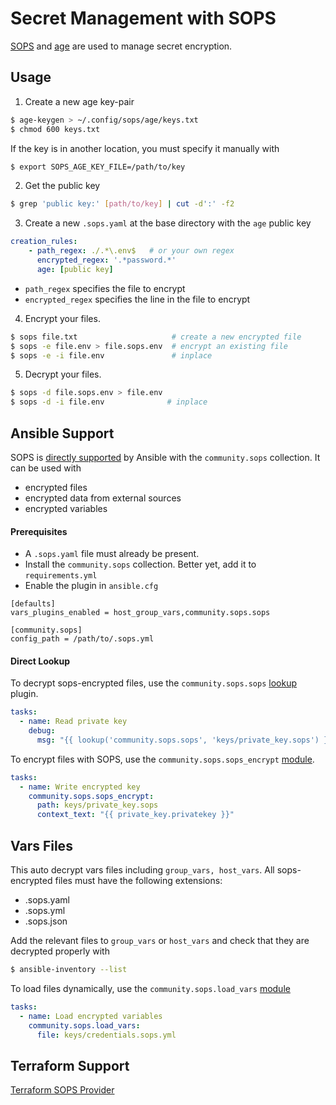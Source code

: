 # Secret Management with SOPS
[SOPS](https://github.com/mozilla/sops) and [age](https://github.com/FiloSottile/age) are used to manage secret encryption.

## Usage
1. Create a new age key-pair

```bash
$ age-keygen > ~/.config/sops/age/keys.txt
$ chmod 600 keys.txt
```

If the key is in another location, you must specify it manually with

```bash
$ export SOPS_AGE_KEY_FILE=/path/to/key
```

2. Get the public key

```bash
$ grep 'public key:' [path/to/key] | cut -d':' -f2
```

3. Create a new `.sops.yaml` at the base directory with the `age` public key

```yaml
creation_rules:
	- path_regex: ./.*\.env$   # or your own regex
	  encrypted_regex: '.*password.*'
	  age: [public key]
```

- `path_regex` specifies the file to encrypt
- `encrypted_regex` specifies the line in the file to encrypt

4. Encrypt your files.

```bash
$ sops file.txt                     # create a new encrypted file
$ sops -e file.env > file.sops.env  # encrypt an existing file
$ sops -e -i file.env               # inplace
```

5. Decrypt your files.

```bash
$ sops -d file.sops.env > file.env
$ sops -d -i file.env              # inplace
```

## Ansible Support

SOPS is [directly
supported](https://docs.ansible.com/ansible/latest/collections/community/sops/docsite/guide.html)
by Ansible with the `community.sops` collection. It can be used with
- encrypted files
- encrypted data from external sources
- encrypted variables

#### Prerequisites
- A `.sops.yaml` file must already be present.
- Install the `community.sops` collection. Better yet, add it to
  `requirements.yml`
- Enable the plugin in `ansible.cfg`

```
[defaults]
vars_plugins_enabled = host_group_vars,community.sops.sops

[community.sops]
config_path = /path/to/.sops.yml
```

#### Direct Lookup

To decrypt sops-encrypted files, use the `community.sops.sops`
[lookup](https://docs.ansible.com/ansible/latest/collections/community/sops/sops_lookup.html#ansible-collections-community-sops-sops-lookup)
plugin.

```yaml
tasks:
  - name: Read private key
    debug:
      msg: "{{ lookup('community.sops.sops', 'keys/private_key.sops') }}"
```

To encrypt files with SOPS,  use the `community.sops.sops_encrypt`
[module](https://docs.ansible.com/ansible/latest/collections/community/sops/sops_encrypt_module.html#ansible-collections-community-sops-sops-encrypt-module).

```yaml
tasks:
  - name: Write encrypted key
    community.sops.sops_encrypt:
      path: keys/private_key.sops
      context_text: "{{ private_key.privatekey }}"
```

## Vars Files

This auto decrypt vars files including `group_vars, host_vars`. All
sops-encrypted files must have the following extensions:
- .sops.yaml
- .sops.yml
- .sops.json

Add the relevant files to `group_vars` or `host_vars` and check that they are
decrypted properly with

```bash
$ ansible-inventory --list
```

To load files dynamically, use the `community.sops.load_vars`
[module](https://docs.ansible.com/ansible/latest/collections/community/sops/load_vars_module.html#ansible-collections-community-sops-load-vars-module)

```yaml
tasks:
  - name: Load encrypted variables
    community.sops.load_vars:
      file: keys/credentials.sops.yml
```

## Terraform Support
[Terraform SOPS Provider](https://github.com/carlpett/terraform-provider-sops)
